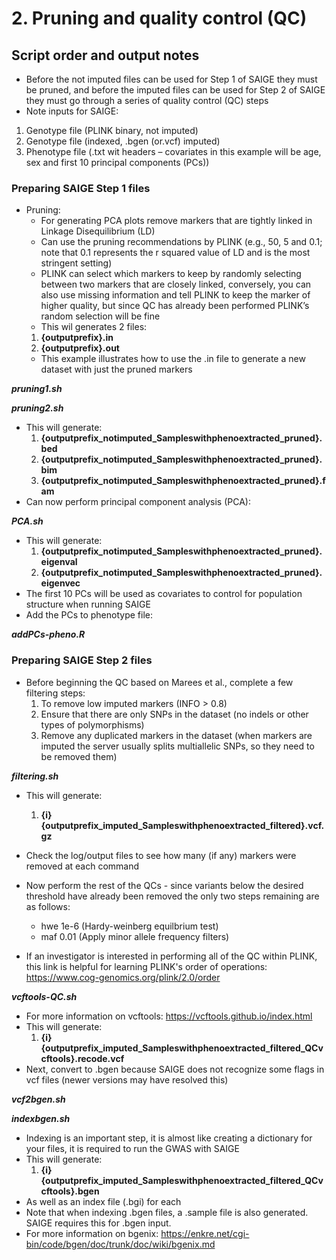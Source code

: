 # 2. Pruning and quality control (QC)

## Script order and output notes

- Before the not imputed files can be used for Step 1 of SAIGE they must be pruned, and before the imputed files can be used for Step 2 of SAIGE they must go through a series of quality control (QC) steps
- Note inputs for SAIGE:
1. Genotype file (PLINK binary, not imputed)
2. Genotype file (indexed, .bgen (or.vcf) imputed)
3. Phenotype file (.txt wit headers – covariates in this example will be age, sex and first 10 principal components (PCs))

### Preparing SAIGE Step 1 files

- Pruning:
    * For generating PCA plots remove markers that are tightly linked in Linkage Disequilibrium (LD)
    * Can use the pruning recommendations by PLINK (e.g., 50, 5 and 0.1; note that 0.1 represents the r squared value of LD and is the most stringent setting)
    * PLINK can select which markers to keep by randomly selecting between two markers that are closely linked, conversely, you can also use missing information and tell PLINK to keep the marker of higher quality, but since QC has already been performed PLINK’s random selection will be fine
    * This wil generates 2 files: 
    1. **{outputprefix}.in** 
    2. **{outputprefix}.out**
    * This example illustrates how to use the .in file to generate a new dataset with just the pruned markers

***pruning1.sh***

***pruning2.sh***

- This will generate:
    1. **{outputprefix_notimputed_Sampleswithphenoextracted_pruned}.bed**
    2. **{outputprefix_notimputed_Sampleswithphenoextracted_pruned}.bim**
    3. **{outputprefix_notimputed_Sampleswithphenoextracted_pruned}.fam**
- Can now perform principal component analysis (PCA):

***PCA.sh***

- This will generate:
    1. **{outputprefix_notimputed_Sampleswithphenoextracted_pruned}.eigenval**
    2. **{outputprefix_notimputed_Sampleswithphenoextracted_pruned}.eigenvec**
- The first 10 PCs will be used as covariates to control for population structure when running SAIGE
- Add the PCs to phenotype file:

***addPCs-pheno.R***

### Preparing SAIGE Step 2 files

- Before beginning the QC based on Marees et al., complete a few filtering steps: 
    1. To remove low imputed markers (INFO > 0.8)
    2. Ensure that there are only SNPs in the dataset (no indels or other types of polymorphisms)
    3. Remove any duplicated markers in the dataset (when markers are imputed the server usually splits multiallelic SNPs, so they need to be removed them)

***filtering.sh***

- This will generate:
    1. **{i}{outputprefix_imputed_Sampleswithphenoextracted_filtered}.vcf.gz**
- Check the log/output files to see how many (if any) markers were removed at each command

- Now perform the rest of the QCs - since variants below the desired threshold have already been removed the only two steps remaining are as follows:
    * hwe 1e-6 (Hardy-weinberg equilbrium test) 
    * maf 0.01 (Apply minor allele frequency filters)
- If an investigator is interested in performing all of the QC within PLINK, this link is helpful for learning PLINK's order of operations: https://www.cog-genomics.org/plink/2.0/order 

***vcftools-QC.sh***

- For more information on vcftools: https://vcftools.github.io/index.html
- This will generate:
    1. **{i}{outputprefix_imputed_Sampleswithphenoextracted_filtered_QCvcftools}.recode.vcf**
- Next, convert to .bgen because SAIGE does not recognize some flags in vcf files (newer versions may have resolved this)

***vcf2bgen.sh***

***indexbgen.sh***

- Indexing is an important step, it is almost like creating a dictionary for your files, it is required to run the GWAS with SAIGE
- This will generate:
    1. **{i}{outputprefix_imputed_Sampleswithphenoextracted_filtered_QCvcftools}.bgen**
- As well as an index file (.bgi) for each
- Note that when indexing .bgen files, a .sample file is also generated.  SAIGE requires this for .bgen input.
- For more information on bgenix: https://enkre.net/cgi-bin/code/bgen/doc/trunk/doc/wiki/bgenix.md

